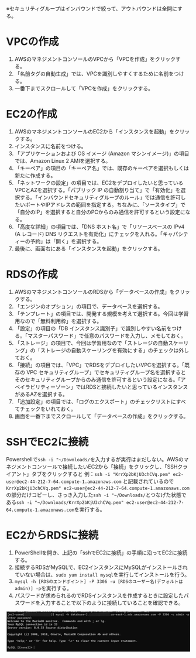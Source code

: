 ※セキュリティグループはインバウンドで絞って、アウトバウンドは全開にする。

# VPCの作成
1. AWSのマネジメントコンソールのVPCから「VPCを作成」をクリックする。
2. 「名前タグの自動生成」では、VPCを識別しやすくするために名前をつける。
3. 一番下までスクロールして「VPCを作成」をクリックする。

# EC2の作成
1. AWSのマネジメントコンソールのEC2から「インスタンスを起動」をクリックする。
2. インスタンスに名前をつける。
3. 「アプリケーションおよび OS イメージ (Amazon マシンイメージ)」の項目では、Amazon Linux 2 AMIを選択する。
4. 「キーペア」の項目の「キーペア名」では、既存のキーペアを選択もしくは新たに作成する。
5. 「ネットワークの設定」の項目では、EC2をデプロイしたいと思っているVPCとAZを選択する。「パブリック IP の自動割り当て」で「有効化」を選択する。「インバウンドセキュリティグループのルール」では通信を許可したいポートやIPアドレスの範囲を指定する。ちなみに、「ソースタイプ」で「自分のIP」を選択すると自分のPCからのみ通信を許可するという設定になる。
6. 「高度な詳細」の項目では、「DNS ホスト名」で「リソースベースの IPv4 (A レコード) DNS リクエストを有効化」にチェックを入れる。「キャパシティーの予約」は「開く」を選択する。
7. 最後に、画面右にある「インスタンスを起動」をクリックする。

# RDSの作成
1.  AWSのマネジメントコンソールのRDSから「データベースの作成」をクリックする。
2. 「エンジンのオプション」の項目で、データベースを選択する。
3. 「テンプレート」の項目では、開発する規模を考えて選択する。今回は学習用なので「無料利用枠」を選択する。
4. 「設定」の項目の「DB インスタンス識別子」で識別しやすい名前をつける。「マスターパスワード」で任意のパスワードを入力し、メモしておく。
5.  「ストレージ」の項目で、今回は学習用なので「ストレージの自動スケーリング」の「ストレージの自動スケーリングを有効にする」のチェックは外しておく。
6. 「接続」の項目では、「VPC」でRDSをデプロイしたいVPCを選択する。「既存の VPC セキュリティグループ」でセキュリティグループ名を選択するとそのセキュリティグループからのみ通信を許可するという設定になる。「アベイラビリティーゾーン」ではRDSと接続したいと思っているインスタンスがあるAZを選択する。
7. 「追加設定」の項目では、「ログのエクスポート」のチェックリストにすべてチェックをいれておく。
8.  画面を一番下までスクロールして「データベースの作成」をクリックする。

# SSHでEC2に接続
Powershellで```ssh -i "~/Downloads/```を入力するが実行はまだしない。AWSのマネジメントコンソールで接続したいEC2から「接続」をクリックし、「SSHクライアント」タブをクリックすると 例：```ssh -i "KrrXp2bKjU3chCVq.pem" ec2-user@ec2-44-212-7-64.compute-1.amazonaws.com``` と記載されているので```KrrXp2bKjU3chCVq.pem" ec2-user@ec2-44-212-7-64.compute-1.amazonaws.com```の部分だけコピーし、さっき入力した```ssh -i "~/Downloads/```とつなげた状態である```ssh -i "~/Downloads/KrrXp2bKjU3chCVq.pem" ec2-user@ec2-44-212-7-64.compute-1.amazonaws.com```を実行する。

# EC2からRDSに接続
1. PowerShellを開き、上記の「sshでEC2に接続」の手順に沿ってEC2に接続する。
2. 接続するRDSがMySQLで、EC2インスタンスにMySQLがインストールされていない場合は、```sudo yum install mysql```を実行してインストールを行う。
3. ```mysql -h [RDSのエンドポイント] -P 3306 -u [RDSのユーザー名(デフォルトはadmin)] -p```を実行する。
4. パスワードが求められるのでRDSインスタンスを作成するときに設定したパスワードを入力することで以下のように接続していることを確認できる。

![](./image/mysql_connect.png)
